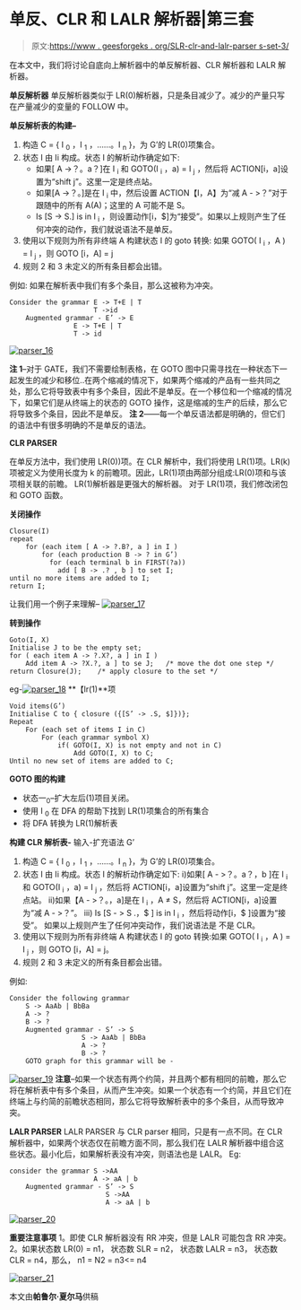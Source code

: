 # 单反、CLR 和 LALR 解析器|第三套

> 原文:[https://www . geesforgeks . org/SLR-clr-and-lalr-parser s-set-3/](https://www.geeksforgeeks.org/slr-clr-and-lalr-parsers-set-3/)

在本文中，我们将讨论自底向上解析器中的单反解析器、CLR 解析器和 LALR 解析器。

**单反解析器**
单反解析器类似于 LR(0)解析器，只是条目减少了。减少的产量只写在产量减少的变量的 FOLLOW 中。

**单反解析表的构建–**

1.  构造 C = { I <sub>0</sub> ，I <sub>1</sub> ，……。I <sub>n</sub> }，为 G’的 LR(0)项集合。
2.  状态 I 由 Ii 构成。状态 I 的解析动作确定如下:
    *   如果[ A ->？。a？]在 I <sub>i</sub> 和 GOTO(I <sub>i</sub> ，a) = I <sub>j</sub> ，然后将 ACTION[i，a]设置为“shift j”。这里一定是终点站。
    *   如果[A ->？。]是在 I <sub>i</sub> 中，然后设置 ACTION【I，A】为“减 A - >？”对于跟随中的所有 A(A)；这里的 A 可能不是 S。
    *   Is [S -> S.] is in I <sub>i</sub> ，则设置动作[i，$]为“接受”。如果以上规则产生了任何冲突的动作，我们就说语法不是单反。
3.  使用以下规则为所有非终端 A 构建状态 I 的 goto 转换:
    如果 GOTO( I <sub>i</sub> ，A ) = I <sub>j</sub> ，则 GOTO [i，A] = j
4.  规则 2 和 3 未定义的所有条目都会出错。

例如:
如果在解析表中我们有多个条目，那么这被称为冲突。

```
Consider the grammar E -> T+E | T
                     T ->id
    Augmented grammar - E’ -> E
                E -> T+E | T
                T -> id

```

[![parser_16](img/547c7166b3b107580ee2508285d9e847.png)](https://media.geeksforgeeks.org/wp-content/cdn-uploads/gq/2017/02/parser_16.png)

**注 1**–对于 GATE，我们不需要绘制表格，在 GOTO 图中只需寻找在一种状态下一起发生的减少和移位..在两个缩减的情况下，如果两个缩减的产品有一些共同之处，那么它将导致表中有多个条目，因此不是单反。在一个移位和一个缩减的情况下，如果它们是从终端上的状态的 GOTO 操作，这是缩减的生产的后续，那么它将导致多个条目，因此不是单反。
**注 2**——每一个单反语法都是明确的，但它们的语法中有很多明确的不是单反的语法。

**CLR PARSER**

在单反方法中，我们使用 LR(0))项。在 CLR 解析中，我们将使用 LR(1)项。LR(k)项被定义为使用长度为 k 的前瞻项。因此，LR(1)项由两部分组成:LR(0)项和与该项相关联的前瞻。
LR(1)解析器是更强大的解析器。
对于 LR(1)项，我们修改闭包和 GOTO 函数。

**关闭操作**

```
Closure(I)
repeat 
    for (each item [ A -> ?.B?, a ] in I )
        for (each production B -> ? in G’)
          for (each terminal b in FIRST(?a))
            add [ B -> .? , b ] to set I;
until no more items are added to I;
return I;

```

让我们用一个例子来理解–
[![parser_17](img/dc9c7348ec56f66ad4e70adf3a0ee124.png)](https://media.geeksforgeeks.org/wp-content/cdn-uploads/gq/2017/02/parser_17.png)

**转到操作**

```
Goto(I, X)
Initialise J to be the empty set;
for ( each item A -> ?.X?, a ] in I )
    Add item A -> ?X.?, a ] to se J;   /* move the dot one step */
return Closure(J);    /* apply closure to the set */

```

eg-[![parser_18](img/08b6a805307d04e93fb3d0a622c0c417.png)](https://media.geeksforgeeks.org/wp-content/cdn-uploads/gq/2017/02/parser_18.png)
**【lr(1)**项

```
Void items(G’)
Initialise C to { closure ({[S’ -> .S, $]})};
Repeat
    For (each set of items I in C)
        For (each grammar symbol X)
            if( GOTO(I, X) is not empty and not in C)
                Add GOTO(I, X) to C;
Until no new set of items are added to C;

```

**GOTO 图的构建**

*   状态一<sub>0</sub>–扩大左后(1)项目关闭。
*   使用 I <sub>0</sub> 在 DFA 的帮助下找到 LR(1)项集合的所有集合
*   将 DFA 转换为 LR(1)解析表

**构建 CLR 解析表-**
输入-扩充语法 G’

1.  构造 C = { I <sub>0</sub> ，I <sub>1</sub> ，……。I <sub>n</sub> }，为 G’的 LR(0)项集合。
2.  状态 I 由 Ii 构成。状态 I 的解析动作确定如下:
    i)如果[ A - >？。a？，b ]在 I <sub>i</sub> 和 GOTO(I <sub>i</sub> ，a) = I <sub>j</sub> ，然后将 ACTION[i，a]设置为“shift j”。这里一定是终点站。
    ii)如果【A - >？。，a]是在 I <sub>i</sub> ，A ≠ S，然后将 ACTION[i，a]设置为“减 A - >？”。
    iii) Is [S - > S .，$ ] is in I <sub>i</sub> ，然后将动作[i，$ ]设置为“接受”。
    如果以上规则产生了任何冲突动作，我们说语法是
    不是 CLR。
3.  使用以下规则为所有非终端 A 构建状态 I 的 goto 转换:如果 GOTO( I <sub>i</sub> ，A ) = I <sub>j</sub> ，则 GOTO [i，A] = j。
4.  规则 2 和 3 未定义的所有条目都会出错。

例如:

```
Consider the following grammar 
    S -> AaAb | BbBa
    A -> ?
    B -> ?
    Augmented grammar - S’ -> S
                  S -> AaAb | BbBa
                  A -> ?
                  B -> ?
    GOTO graph for this grammar will be - 

```

[![parser_19](img/e901c867b1965c4b41464b443a132e7b.png)](https://media.geeksforgeeks.org/wp-content/cdn-uploads/gq/2017/02/parser_19.png) 
**注意**–如果一个状态有两个约简，并且两个都有相同的前瞻，那么它将在解析表中有多个条目，从而产生冲突。如果一个状态有一个约简，并且它们在终端上与约简的前瞻状态相同，那么它将导致解析表中的多个条目，从而导致冲突。

**LALR PARSER**
LALR PARSER 与 CLR parser 相同，只是有一点不同。在 CLR 解析器中，如果两个状态仅在前瞻方面不同，那么我们在 LALR 解析器中组合这些状态。最小化后，如果解析表没有冲突，则语法也是 LALR。
Eg:

```
consider the grammar S ->AA
                     A -> aA | b
    Augmented grammar - S’ -> S
                        S ->AA
                        A -> aA | b

```

[![parser_20](img/a96211b3e67914bd1a8105bcec2f1982.png)](https://media.geeksforgeeks.org/wp-content/cdn-uploads/gq/2017/02/parser_20.png)

**重要注意事项**
1。即使 CLR 解析器没有 RR 冲突，但是 LALR 可能包含 RR 冲突。
2。如果状态数 LR(0) = n1，
状态数 SLR = n2，
状态数 LALR = n3，
状态数 CLR = n4，那么，
n1 = N2 = n3<= n4

[![parser_21](img/de1affda028a7d02d41edfaaf8c40bc2.png)](https://media.geeksforgeeks.org/wp-content/uploads/Parsing.jpg)

本文由**帕鲁尔·夏尔马**供稿